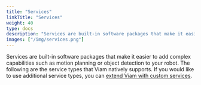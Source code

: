 ```yaml
---
title: "Services"
linkTitle: "Services"
weight: 40
type: docs
description: "Services are built-in software packages that make it easier to add complex capabilities such as motion planning or object detection to your robot."
images: ["/img/services.png"]
---
```


Services are built-in software packages that make it easier to add complex capabilities such as motion planning or object detection to your robot.
The following are the service types that Viam natively supports.
If you would like to use additional service types, you can [extend Viam with custom services](/program/extend/modular-resources/#use-a-modular-resource-with-your-robot).
